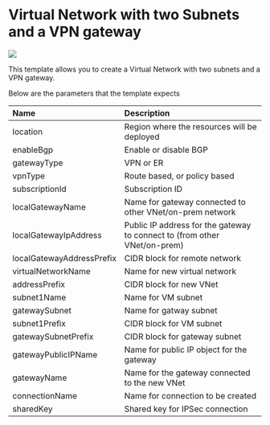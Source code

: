 # Virtual Network with two Subnets and a VPN gateway

<a href="https://azuredeploy.net/" target="_blank">
    <img src="http://azuredeploy.net/deploybutton.png"/>
</a>

This template allows you to create a Virtual Network with two subnets and a VPN gateway.

Below are the parameters that the template expects

| Name   | Description    |
|:--- |:---|
| location | Region where the resources will be deployed |
| enableBgp | Enable or disable BGP |
| gatewayType | VPN or ER |
| vpnType | Route based, or policy based |
| subscriptionId | Subscription ID |
| localGatewayName | Name for gateway connected to other VNet/on-prem network |
| localGatewayIpAddress | Public IP address for the gateway to connect to (from other VNet/on-prem) |
| localGatewayAddressPrefix | CIDR block for remote network |
| virtualNetworkName | Name for new virtual network |
| addressPrefix | CIDR block for new VNet |
| subnet1Name | Name for VM subnet |
| gatewaySubnet | Name for gatway subnet |
| subnet1Prefix | CIDR block for VM subnet |
| gatewaySubnetPrefix | CIDR block for gateway subnet |
| gatewayPublicIPName | Name for public IP object for the gateway |
| gatewayName | Name for the gateway connected to the new VNet |
| connectionName | Name for connection to be created |
| sharedKey | Shared key for IPSec connection |

